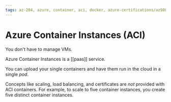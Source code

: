 ```yaml
---
tags: az-204, azure, container, aci, docker, azure-certifications/az900 containers, paas
---
```


# Azure Container Instances (ACI)

You don't have to manage VMs.

Azure Container Instances is a [[paas]] service.

You can upload your single containers and have them run in the cloud in a single _pod_.

Concepts like scaling, load balancing, and certificates are _not_ provided with ACI containers. For example, to scale to five container instances, you create five distinct container instances.
